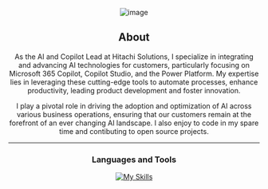 <div align="center">

![image](https://www.flowjoe.io/wp-content/uploads/2024/12/joe-top-banner.png)

## About
As the AI and Copilot Lead at Hitachi Solutions, I specialize in integrating and advancing AI technologies for customers, particularly focusing on Microsoft 365 Copilot, Copilot Studio, and the Power Platform. My expertise lies in leveraging these cutting-edge tools to automate processes, enhance productivity, leading product development and foster innovation. 

I play a pivotal role in driving the adoption and optimization of AI across various business operations, ensuring that our customers remain at the forefront of an ever changing AI landscape. I also enjoy to code in my spare time and contibuting to open source projects.

-------------------

### Languages and Tools  

[![My Skills](https://skillicons.dev/icons?i=azure,aws,dotnet,cs,py,rust,js,html,css&theme=light)](https://skillicons.dev)



 <div>
